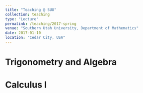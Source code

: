 ```yaml
---
title: "Teaching @ SUU"
collection: teaching
type: "Lecture"
permalink: /teaching/2017-spring
venue: "Southern Utah University, Department of Mathematics"
date: 2017-01-10
location: "Cedar City, USA"
---
```


Trigonometry and Algebra
======

Calculus I
======

